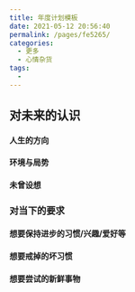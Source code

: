 ```yaml
---
title: 年度计划模板
date: 2021-05-12 20:56:40
permalink: /pages/fe5265/
categories:
  - 更多
  - 心情杂货
tags:
  - 
---
```

## 对未来的认识

#### 	人生的方向

#### 	环境与局势

#### 	未曾设想

### 对当下的要求

#### 	想要保持进步的习惯/兴趣/爱好等

#### 	想要戒掉的坏习惯

#### 	想要尝试的新鲜事物